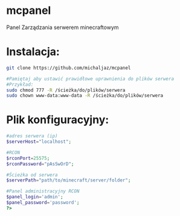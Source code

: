 # mcpanel
Panel Zarządzania serwerem minecraftowym<br>
<h1>Instalacja:</h1>

```bash
git clone https://github.com/michaljaz/mcpanel

#Pamiętaj aby ustawić prawidłowe uprawnienia do plików serwera
#Przykład:
sudo chmod 777 -R /ścieżka/do/plików/serwera
sudo chown www-data:www-data -R /ścieżka/do/plików/serwera


```
<h1>Plik konfiguracyjny:</h1>

```php
#adres serwera (ip)
$serverHost="localhost";

#RCON
$rconPort=25575;
$rconPassword="pAsSwOrD";

#Ścieżka od serwera
$serverPath="path/to/minecraft/server/folder";

#Panel administracyjny RCON
$panel_login='admin';
$panel_password='password';
?>
```
